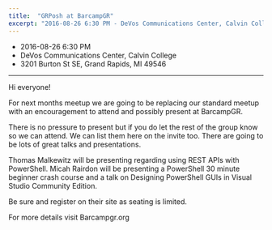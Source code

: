 ```yaml
---
title:  "GRPosh at BarcampGR"
excerpt: "2016-08-26 6:30 PM - DeVos Communications Center, Calvin College"
---
```


* 2016-08-26 6:30 PM
* DeVos Communications Center, Calvin College
* 3201 Burton St SE, Grand Rapids, MI 49546

---

Hi everyone!

For next months meetup we are going to be replacing our standard meetup with an encouragement to attend and possibly present at BarcampGR.

There is no pressure to present but if you do let the rest of the group know so we can attend. We can list them here on the invite too. There are going to be lots of great talks and presentations.

Thomas Malkewitz will be presenting regarding using REST APIs with PowerShell.
Micah Rairdon will be presenting a PowerShell 30 minute beginner crash course and a talk on Designing PowerShell GUIs in Visual Studio Community Edition.

Be sure and register on their site as seating is limited.

For more details visit Barcampgr.org
